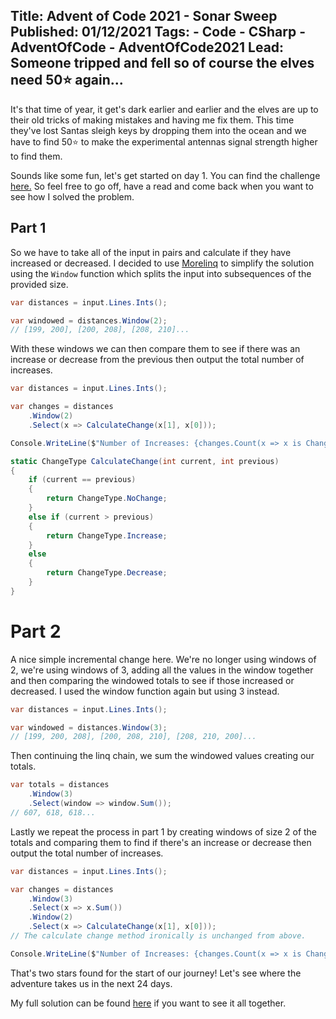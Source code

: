 Title: Advent of Code 2021 - Sonar Sweep
Published: 01/12/2021
Tags: 
    - Code 
    - CSharp
    - AdventOfCode
    - AdventOfCode2021
Lead: Someone tripped and fell so of course the elves need 50⭐ again...
---

It's that time of year, it get's dark earlier and earlier and the elves are up to their old tricks of making mistakes and having me fix them.
This time they've lost Santas sleigh keys by dropping them into the ocean and we have to find 50⭐ to make the experimental antennas signal strength higher to find them.

Sounds like some fun, let's get started on day 1. You can find the challenge [here.](https://adventofcode.com/2021/day/1)
So feel free to go off, have a read and come back when you want to see how I solved the problem.

## Part 1
So we have to take all of the input in pairs and calculate if they have increased or decreased.
I decided to use [Morelinq](https://github.com/morelinq/MoreLINQ) to simplify the solution using the `Window` function which splits the input into subsequences of the provided size.
```csharp
var distances = input.Lines.Ints();

var windowed = distances.Window(2);
// [199, 200], [200, 208], [208, 210]...
```

With these windows we can then compare them to see if there was an increase or decrease from the previous then output the total number of increases.

```csharp
var distances = input.Lines.Ints();

var changes = distances
    .Window(2)
    .Select(x => CalculateChange(x[1], x[0]));

Console.WriteLine($"Number of Increases: {changes.Count(x => x is ChangeType.Increase)}");

static ChangeType CalculateChange(int current, int previous)
{
    if (current == previous)
    {
        return ChangeType.NoChange;
    }
    else if (current > previous)
    {
        return ChangeType.Increase;
    }
    else
    {
        return ChangeType.Decrease;
    }
}
```

# Part 2
A nice simple incremental change here. 
We're no longer using windows of 2, we're using windows of 3, adding all the values in the window together and then comparing the windowed totals to see if those increased or decreased.
I used the window function again but using 3 instead.
```csharp
var distances = input.Lines.Ints();

var windowed = distances.Window(3);
// [199, 200, 208], [200, 208, 210], [208, 210, 200]...
```

Then continuing the linq chain, we sum the windowed values creating our totals.
```csharp
var totals = distances
    .Window(3)
    .Select(window => window.Sum());
// 607, 618, 618...
```

Lastly we repeat the process in part 1 by creating windows of size 2 of the totals and comparing them to find if there's an increase or decrease then output the total number of increases.
```csharp
var distances = input.Lines.Ints();

var changes = distances
    .Window(3)
    .Select(x => x.Sum())
    .Window(2)
    .Select(x => CalculateChange(x[1], x[0])); 
// The calculate change method ironically is unchanged from above.

Console.WriteLine($"Number of Increases: {changes.Count(x => x is ChangeType.Increase)}");
```

That's two stars found for the start of our journey!
Let's see where the adventure takes us in the next 24 days.

My full solution can be found [here](https://github.com/Romanx/AdventOfCode/blob/main/src/years/2021/day-one/Challenge.cs) if you want to see it all together.